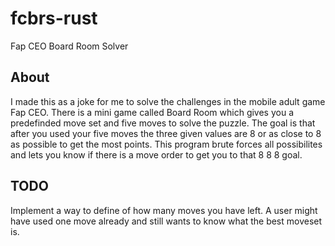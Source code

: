 # fcbrs-rust

Fap CEO Board Room Solver

## About

I made this as a joke for me to solve the challenges in the mobile adult game Fap CEO. There is a mini game called Board Room which gives you a predefinded move set and five moves to solve the puzzle. The goal is that after you used your five moves the three given values are 8 or as close to 8 as possible to get the most points. This program brute forces all possibilites and lets you know if there is a move order to get you to that 8 8 8 goal.

## TODO

Implement a way to define of how many moves you have left. A user might have used one move already and still wants to know what the best moveset is.
